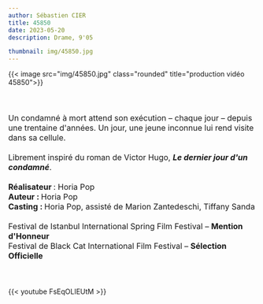 ```yaml
---
author: Sébastien CIER
title: 45850
date: 2023-05-20
description: Drame, 9'05

thumbnail: img/45850.jpg
---
```


{{< image src="img/45850.jpg" class="rounded" title="production vidéo 45850">}}

<p style='margin:0cm;font-size:16px;'>&nbsp;</p>
<p style='margin:0cm;font-size:16px;'>&nbsp;</p>
<p style='margin:0cm;font-size:16px;'>Un condamn&eacute; &agrave; mort attend son ex&eacute;cution &ndash; chaque jour &ndash; depuis une trentaine d&apos;ann&eacute;es. Un jour, une jeune inconnue lui rend visite dans sa cellule.</p>
<p style='margin:0cm;font-size:16px;'>&nbsp;</p>
<p style='margin:0cm;font-size:16px;'>Librement inspir&eacute; du roman de Victor Hugo, <strong><em>Le dernier jour d&apos;un condamn&eacute;</em></strong>.</p>
<p style='margin:0cm;font-size:16px;'>&nbsp;</p>
<p style='margin:0cm;font-size:16px;'><strong>R&eacute;alisateur&nbsp;</strong>: Horia Pop</p>
<p style='margin:0cm;font-size:16px;'><strong>Auteur&nbsp;: </strong>Horia Pop</p>
<p style='margin:0cm;font-size:16px;'><strong>Casting&nbsp;: </strong>Horia Pop, assist&eacute; de Marion Zantedeschi, Tiffany Sanda</p>
<p style='margin:0cm;font-size:16px;'>&nbsp;</p>
<p style='margin:0cm;font-size:16px;'>Festival de Istanbul International Spring Film Festival &ndash; <strong>Mention d&apos;Honneur</strong></p>
<p style='margin:0cm;font-size:16px;'>Festival de Black Cat International Film Festival &ndash; <strong>S&eacute;lection Officielle</strong></p>
<p style='margin:0cm;font-size:16px;'>&nbsp;</p>
<p style='margin:0cm;font-size:16px;'>&nbsp;</p>

{{< youtube FsEqOLIEUtM >}}



